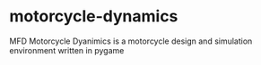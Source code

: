 # motorcycle-dynamics

MFD Motorcycle Dyanimics is a motorcycle design and simulation environment written in pygame
